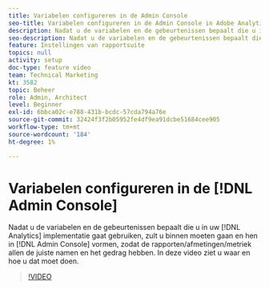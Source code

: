 ```yaml
---
title: Variabelen configureren in de Admin Console
seo-title: Variabelen configureren in de Admin Console in Adobe Analytics
description: Nadat u de variabelen en de gebeurtenissen bepaalt die u in uw implementatie van Analytics gaat gebruiken, zult u binnen moeten gaan en hen in de Admin Console vormen, zodat de rapporten/afmetingen/metriek allen de juiste namen en het gedrag hebben. In deze video ziet u waar en hoe u dat moet doen.
seo-description: Nadat u de variabelen en de gebeurtenissen bepaalt die u in uw implementatie van Analytics gaat gebruiken, zult u binnen moeten gaan en hen in de Admin Console vormen, zodat de rapporten/afmetingen/metriek allen de juiste namen en het gedrag hebben. In deze video ziet u waar en hoe u dat moet doen. Adobe Analytics
feature: Instellingen van rapportsuite
topics: null
activity: setup
doc-type: feature video
team: Technical Marketing
kt: 3582
topic: Beheer
role: Admin, Architect
level: Beginner
exl-id: 6bbca02c-e788-431b-bcdc-57cda794a76e
source-git-commit: 32424f3f2b05952fe4df9ea91dcbe51684cee905
workflow-type: tm+mt
source-wordcount: '184'
ht-degree: 1%

---
```


# Variabelen configureren in de [!DNL Admin Console]

Nadat u de variabelen en de gebeurtenissen bepaalt die u in uw [!DNL Analytics] implementatie gaat gebruiken, zult u binnen moeten gaan en hen in [!DNL Admin Console] vormen, zodat de rapporten/afmetingen/metriek allen de juiste namen en het gedrag hebben. In deze video ziet u waar en hoe u dat moet doen.

>[!VIDEO](https://video.tv.adobe.com/v/28755/?quality=12)
